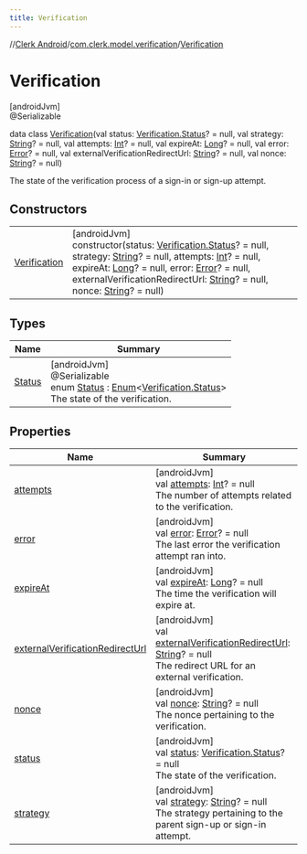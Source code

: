 ```yaml
---
title: Verification
---
```

//[Clerk Android](../../../index.html)/[com.clerk.model.verification](../index.html)/[Verification](index.html)



# Verification



[androidJvm]\
@Serializable



data class [Verification](index.html)(val status: [Verification.Status](-status/index.html)? = null, val strategy: [String](https://kotlinlang.org/api/latest/jvm/stdlib/kotlin-stdlib/kotlin/-string/index.html)? = null, val attempts: [Int](https://kotlinlang.org/api/latest/jvm/stdlib/kotlin-stdlib/kotlin/-int/index.html)? = null, val expireAt: [Long](https://kotlinlang.org/api/latest/jvm/stdlib/kotlin-stdlib/kotlin/-long/index.html)? = null, val error: [Error](../../com.clerk.model.error/-error/index.html)? = null, val externalVerificationRedirectUrl: [String](https://kotlinlang.org/api/latest/jvm/stdlib/kotlin-stdlib/kotlin/-string/index.html)? = null, val nonce: [String](https://kotlinlang.org/api/latest/jvm/stdlib/kotlin-stdlib/kotlin/-string/index.html)? = null)

The state of the verification process of a sign-in or sign-up attempt.



## Constructors


| | |
|---|---|
| [Verification](-verification.html) | [androidJvm]<br>constructor(status: [Verification.Status](-status/index.html)? = null, strategy: [String](https://kotlinlang.org/api/latest/jvm/stdlib/kotlin-stdlib/kotlin/-string/index.html)? = null, attempts: [Int](https://kotlinlang.org/api/latest/jvm/stdlib/kotlin-stdlib/kotlin/-int/index.html)? = null, expireAt: [Long](https://kotlinlang.org/api/latest/jvm/stdlib/kotlin-stdlib/kotlin/-long/index.html)? = null, error: [Error](../../com.clerk.model.error/-error/index.html)? = null, externalVerificationRedirectUrl: [String](https://kotlinlang.org/api/latest/jvm/stdlib/kotlin-stdlib/kotlin/-string/index.html)? = null, nonce: [String](https://kotlinlang.org/api/latest/jvm/stdlib/kotlin-stdlib/kotlin/-string/index.html)? = null) |


## Types


| Name | Summary |
|---|---|
| [Status](-status/index.html) | [androidJvm]<br>@Serializable<br>enum [Status](-status/index.html) : [Enum](https://kotlinlang.org/api/latest/jvm/stdlib/kotlin-stdlib/kotlin/-enum/index.html)&lt;[Verification.Status](-status/index.html)&gt; <br>The state of the verification. |


## Properties


| Name | Summary |
|---|---|
| [attempts](attempts.html) | [androidJvm]<br>val [attempts](attempts.html): [Int](https://kotlinlang.org/api/latest/jvm/stdlib/kotlin-stdlib/kotlin/-int/index.html)? = null<br>The number of attempts related to the verification. |
| [error](error.html) | [androidJvm]<br>val [error](error.html): [Error](../../com.clerk.model.error/-error/index.html)? = null<br>The last error the verification attempt ran into. |
| [expireAt](expire-at.html) | [androidJvm]<br>val [expireAt](expire-at.html): [Long](https://kotlinlang.org/api/latest/jvm/stdlib/kotlin-stdlib/kotlin/-long/index.html)? = null<br>The time the verification will expire at. |
| [externalVerificationRedirectUrl](external-verification-redirect-url.html) | [androidJvm]<br>val [externalVerificationRedirectUrl](external-verification-redirect-url.html): [String](https://kotlinlang.org/api/latest/jvm/stdlib/kotlin-stdlib/kotlin/-string/index.html)? = null<br>The redirect URL for an external verification. |
| [nonce](nonce.html) | [androidJvm]<br>val [nonce](nonce.html): [String](https://kotlinlang.org/api/latest/jvm/stdlib/kotlin-stdlib/kotlin/-string/index.html)? = null<br>The nonce pertaining to the verification. |
| [status](status.html) | [androidJvm]<br>val [status](status.html): [Verification.Status](-status/index.html)? = null<br>The state of the verification. |
| [strategy](strategy.html) | [androidJvm]<br>val [strategy](strategy.html): [String](https://kotlinlang.org/api/latest/jvm/stdlib/kotlin-stdlib/kotlin/-string/index.html)? = null<br>The strategy pertaining to the parent sign-up or sign-in attempt. |

